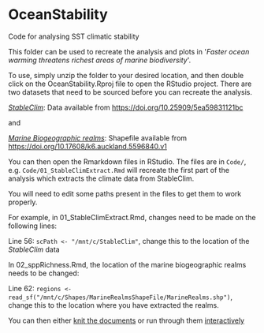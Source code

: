 # OceanStability

Code for analysing SST climatic stability

This folder can be used to recreate the analysis and plots in '*Faster ocean warming threatens richest areas of marine biodiversity*'.

To use, simply unzip the folder to your desired location, and then double click on the OceanStability.Rproj file to open the RStudio project. There are two datasets that need to be sourced before you can recreate the analysis.

[*StableClim*](https://doi.org/10.1038/s41597-020-00663-3): Data available from https://doi.org/10.25909/5ea59831121bc

and 

[*Marine Biogeographic realms*](https://doi.org/10.1038/s41467-017-01121-2): Shapefile available from https://doi.org/10.17608/k6.auckland.5596840.v1

You can then open the Rmarkdown files in RStudio. The files are in `Code/`, e.g. `Code/01_StableClimExtract.Rmd` will recreate the first part of the analysis which extracts the climate data from StableClim.

You will need to edit some paths present in the files to get them to work properly. 

For example, in 01_StableClimExtract.Rmd, changes need to be made on the following lines:

Line 56: `scPath <- "/mnt/c/StableClim"`, change this to the location of the *StableClim* data

In 02_sppRichness.Rmd, the location of the marine biogeographic realms needs to be changed:

Line 62: `regions <- read_sf("/mnt/c/Shapes/MarineRealmsShapeFile/MarineRealms.shp")`, change this to the location where you have extracted the realms.

You can then either [knit the documents](https://rmarkdown.rstudio.com/articles_intro.html) or run through them [interactively](https://bookdown.org/yihui/rmarkdown/notebook.html#executing-code)
